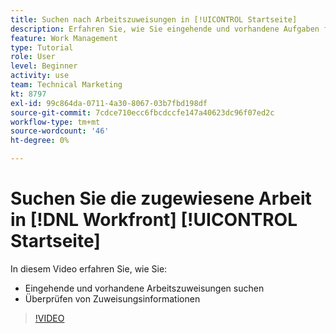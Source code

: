 ```yaml
---
title: Suchen nach Arbeitszuweisungen in [!UICONTROL Startseite]
description: Erfahren Sie, wie Sie eingehende und vorhandene Aufgaben finden, die Ihnen zugewiesen sind in [!UICONTROL  ]. Überprüfen Sie dann die Zuweisungsinformationen.
feature: Work Management
type: Tutorial
role: User
level: Beginner
activity: use
team: Technical Marketing
kt: 8797
exl-id: 99c864da-0711-4a30-8067-03b7fbd198df
source-git-commit: 7cdce710ecc6fbcdccfe147a40623dc96f07ed2c
workflow-type: tm+mt
source-wordcount: '46'
ht-degree: 0%

---
```


# Suchen Sie die zugewiesene Arbeit in [!DNL Workfront] [!UICONTROL Startseite]

In diesem Video erfahren Sie, wie Sie:

* Eingehende und vorhandene Arbeitszuweisungen suchen
* Überprüfen von Zuweisungsinformationen

>[!VIDEO](https://video.tv.adobe.com/v/335098/?quality=12)
